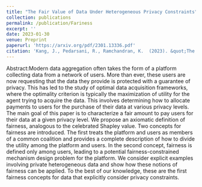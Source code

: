 ```yaml
---
title: "The Fair Value of Data Under Heterogeneous Privacy Constraints"
collection: publications
permalink: /publication/Fariness
excerpt: ''
date: 2023-01-30
venue: Preprint
paperurl: 'https://arxiv.org/pdf/2301.13336.pdf'
citation: 'Kang, J., Pedarsani, R., Ramchandran, K.  (2023). &quot;The Fair Value of Data Under Heterogeneous Privacy Constraints .&quot;.'
---
```


Abstract:Modern data aggregation often takes the form of a platform collecting data from a network of users.
More than ever, these users are now requesting that the data they provide is protected with a guarantee of
privacy. This has led to the study of optimal data acquisition frameworks, where the optimality criterion
is typically the maximization of utility for the agent trying to acquire the data. This involves determining
how to allocate payments to users for the purchase of their data at various privacy levels. The main goal
of this paper is to characterize a fair amount to pay users for their data at a given privacy level. We
propose an axiomatic definition of fairness, analogous to the celebrated Shapley value. Two concepts for
fairness are introduced. The first treats the platform and users as members of a common coalition and
provides a complete description of how to divide the utility among the platform and users. In the second
concept, fairness is defined only among users, leading to a potential fairness-constrained mechanism
design problem for the platform. We consider explicit examples involving private heterogeneous data
and show how these notions of fairness can be applied. To the best of our knowledge, these are the first
fairness concepts for data that explicitly consider privacy constraints.
